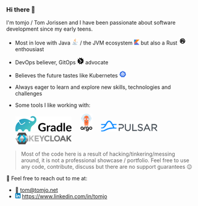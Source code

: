 ### Hi there 👋

I'm tomjo / Tom Jorissen and I have been passionate about software development since my early teens.

- Most in love with Java <img src="https://raw.githubusercontent.com/tomjo/tomjo/master/img/java.svg" alt="Java icon" height="18"> / the JVM ecosystem <img src="https://raw.githubusercontent.com/tomjo/tomjo/master/img/kotlin.svg" alt="Kotlin icon" height="14"> but also a Rust <img src="https://raw.githubusercontent.com/tomjo/tomjo/master/img/rust.svg" alt="Rust icon" height="20"> enthousiast
- DevOps believer, GitOps <img src="https://raw.githubusercontent.com/tomjo/tomjo/master/img/gitops.svg" alt="GitOps icon" height="18"> advocate
- Believes the future tastes like Kubernetes <img src="https://raw.githubusercontent.com/tomjo/tomjo/master/img/kubernetes.svg" alt="Kubernetes icon" height="18">
- Always eager to learn and explore new skills, technologies and challenges
- Some tools I like working with:

  <img src="https://raw.githubusercontent.com/tomjo/tomjo/master/img/gradle.svg" alt="Gradle icon" width="150px">      <img src="https://raw.githubusercontent.com/tomjo/tomjo/master/img/argocd.svg" alt="ArgoCD icon" height="48">      <img src="https://raw.githubusercontent.com/tomjo/tomjo/master/img/pulsar.svg" alt="Apache Pulsar icon" width="150px">      <img src="https://raw.githubusercontent.com/tomjo/tomjo/master/img/keycloak.svg" alt="Keycloak icon" width="150px">

> Most of the code here is a result of hacking/tinkering/messing around, it is not a professional showcase / portfolio. Feel free to use any code, contribute, discuss but there are no support guarantees 😉

💬 Feel free to reach out to me at:
- 📧 tom@tomjo.net
- <img src="https://raw.githubusercontent.com/tomjo/tomjo/master/img/linkedin.svg" alt="" height="14"> https://www.linkedin.com/in/tomjo
